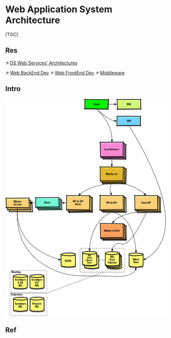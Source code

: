 # Web Application System Architecture

[TOC]



## Res
↗ [DS Web Services' Architectures](../../../../🔑%20CS_Core/🍕%20Database%20System/⚜️%20Database%20System%20Design/DS%20Web%20Services'%20Architectures.md)

↗ [Web BackEnd Dev](../../Software%20Engineering/👾%20Web%20Dev%20&%20Ops/🗄️%20Web%20BackEnd%20Dev/Web%20BackEnd%20Dev.md)
↗ [Web FrontEnd Dev](../../Software%20Engineering/👾%20Web%20Dev%20&%20Ops/🖥️%20Web%20FrontEnd%20Dev/Web%20FrontEnd%20Dev.md)
↗ [Middleware](../../Software%20Engineering/👾%20Web%20Dev%20&%20Ops/🖖🏾%20Middleware/Middleware.md)



## Intro
[![](https://github.com/donnemartin/system-design-primer/raw/master/images/jj3A5N8.png)](https://github.com/donnemartin/system-design-primer/blob/master/images/jj3A5N8.png)



## Ref

